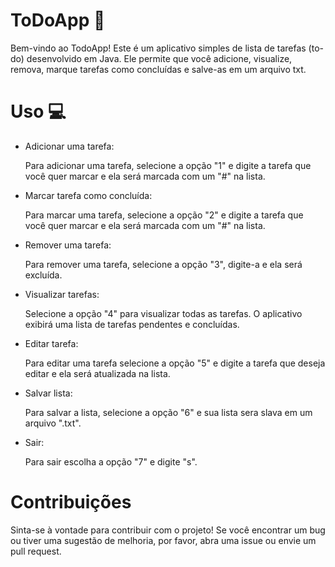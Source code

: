 # ToDoApp 📜
  Bem-vindo ao TodoApp! Este é um aplicativo simples de lista de tarefas (to-do) desenvolvido em Java. Ele permite que você adicione, visualize, remova, marque tarefas como concluídas e salve-as em um arquivo txt.
 
# Uso 💻
- Adicionar uma tarefa:
  
  Para adicionar uma tarefa, selecione a opção "1" e digite a tarefa que você quer marcar e ela será marcada com um "#" na lista.

- Marcar tarefa como concluída:

  Para marcar uma tarefa, selecione a opção "2" e digite a tarefa que você quer marcar e ela será marcada com um "#" na lista.

- Remover uma tarefa:

  Para remover uma tarefa, selecione a opção "3", digite-a e ela será excluída.

- Visualizar tarefas:

  Selecione a opção "4" para visualizar todas as tarefas. O aplicativo exibirá uma lista de tarefas pendentes e concluídas.

- Editar tarefa:
  
  Para editar uma tarefa selecione a opção "5" e digite a tarefa que deseja editar e ela será atualizada na lista.

- Salvar lista:

  Para salvar a lista, selecione a opção "6" e sua lista sera slava em um arquivo ".txt".

- Sair:

  Para sair escolha a opção "7" e digite "s".


# Contribuições
  Sinta-se à vontade para contribuir com o projeto! Se você encontrar um bug ou tiver uma sugestão de melhoria, por favor, abra uma issue ou envie um pull request.
